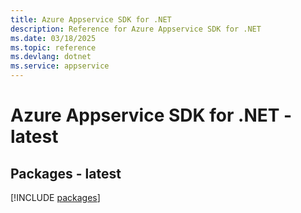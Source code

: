 ```yaml
---
title: Azure Appservice SDK for .NET
description: Reference for Azure Appservice SDK for .NET
ms.date: 03/18/2025
ms.topic: reference
ms.devlang: dotnet
ms.service: appservice
---
```

# Azure Appservice SDK for .NET - latest
## Packages - latest
[!INCLUDE [packages](appservice-index.md)]